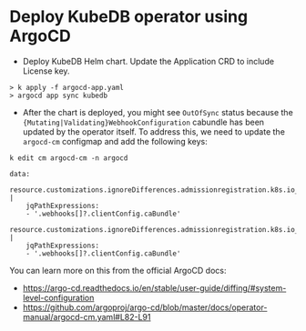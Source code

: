 # Deploy KubeDB operator using ArgoCD

- Deploy KubeDB Helm chart. Update the Application CRD to include License key.

```
> k apply -f argocd-app.yaml
> argocd app sync kubedb
```

- After the chart is deployed, you might see `OutOfSync` status because the `{Mutating|Validating}WebhookConfiguration` cabundle has been updated by the operator itself. To address this, we need to update the `argocd-cm` configmap and add the following keys:

```
k edit cm argocd-cm -n argocd
```

```
data:
  resource.customizations.ignoreDifferences.admissionregistration.k8s.io_MutatingWebhookConfiguration: |
    jqPathExpressions:
    - '.webhooks[]?.clientConfig.caBundle'
  resource.customizations.ignoreDifferences.admissionregistration.k8s.io_ValidatingWebhookConfiguration: |
    jqPathExpressions:
    - '.webhooks[]?.clientConfig.caBundle'
```

You can learn more on this from the official ArgoCD docs:

- https://argo-cd.readthedocs.io/en/stable/user-guide/diffing/#system-level-configuration
- https://github.com/argoproj/argo-cd/blob/master/docs/operator-manual/argocd-cm.yaml#L82-L91
